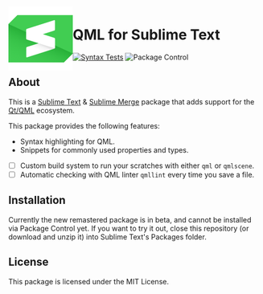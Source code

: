 <img src="logo.svg" alt="logo" align="left" width="128px"/>

QML for Sublime Text
===========

[![Syntax Tests](https://github.com/SublimeText/QML/actions/workflows/syntax.yml/badge.svg?branch=master)](https://github.com/SublimeText/QML/actions/workflows/syntax.yml)
![Package Control](https://img.shields.io/packagecontrol/dm/QML)

About
-----

This is a [Sublime Text](https://www.sublimetext.com/) & [Sublime Merge](https://www.sublimemerge.com/) package that adds support for the [Qt/QML](https://en.wikipedia.org/wiki/QML) ecosystem.

This package provides the following features:

 - Syntax highlighting for QML.
 - Snippets for commonly used properties and types.
 - [ ] Custom build system to run your scratches with either `qml` or `qmlscene`.
 - [ ] Automatic checking with QML linter `qmllint` every time you save a file.

Installation
------------

Currently the new remastered package is in beta, and cannot be installed via
Package Control yet. If you want to try it out, close this repository
(or download and unzip it) into Sublime Text's Packages folder.

License
-------

This package is licensed under the MIT License.
